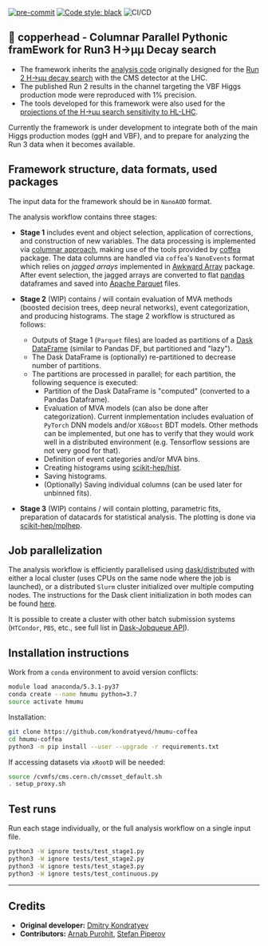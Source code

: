[![pre-commit](https://img.shields.io/badge/pre--commit-enabled-brightgreen?logo=pre-commit&logoColor=white)](https://github.com/pre-commit/pre-commit)
[![Code style: black](https://img.shields.io/badge/code%20style-black-000000.svg)](https://github.com/psf/black)
![CI/CD](https://github.com/kondratyevd/hmumu-coffea/actions/workflows/ci.yml/badge.svg)

## 🐍 copperhead - Columnar Parallel Pythonic framEwork for Run3 H&rarr;µµ Decay search

- The framework inherits the [analysis code](https://github.com/kondratyevd/hmumu-coffea) originally designed for the [Run 2 H&rarr;µµ decay search](https://inspirehep.net/literature/1815813) with the CMS detector at the LHC.
- The published Run 2 results in the channel targeting the VBF Higgs production mode were reproduced with 1% precision.
- The tools developed for this framework were also used for the [projections of the H&rarr;µµ search sensitivity to HL-LHC](https://cds.cern.ch/record/2804002/).

Currently the framework is under development to integrate both of the main Higgs production modes (ggH and VBF), and to prepare for analyzing the Run 3 data when it becomes available.

## Framework structure, data formats, used packages
The input data for the framework should be in `NanoAOD` format.

The analysis workflow contains three stages:
- **Stage 1** includes event and object selection, application of corrections, and construction of new variables. The data processing is implemented via [columnar approach](https://indico.cern.ch/event/759388/contributions/3306852/attachments/1816027/2968106/ncsmith-how2019-columnar.pdf), making use of the tools provided by [coffea](https://github.com/CoffeaTeam/coffea) package. The data columns are handled via `coffea`'s `NanoEvents` format which relies on *jagged arrays* implemented in [Awkward Array](https://github.com/scikit-hep/awkward-1.0) package. After event selection, the jagged arrays are converted to flat [pandas](https://github.com/pandas-dev/pandas) dataframes and saved into [Apache Parquet](https://github.com/apache/parquet-format) files.
- **Stage 2** (WIP) contains / will contain evaluation of MVA methods (boosted decision trees, deep neural networks), event categorization, and producing histograms. The stage 2 workflow is structured as follows:
  - Outputs of Stage 1 (`Parquet` files) are loaded as partitions of a [Dask DataFrame](https://docs.dask.org/en/stable/dataframe.html) (similar to Pandas DF, but partitioned and "lazy").
  - The Dask DataFrame is (optionally) re-partitioned to decrease number of partitions.
  - The partitions are processed in parallel; for each partition, the following sequence is executed:
    - Partition of the Dask DataFrame is "computed" (converted to a Pandas Dataframe).
    - Evaluation of MVA models (can also be done after categorization). Current inmplementation includes evaluation of `PyTorch` DNN models and/or `XGBoost` BDT models. Other methods can be implemented, but one has to verify that they would work well in a distributed environment (e.g. Tensorflow sessions are not very good for that).
    - Definition of event categories and/or MVA bins.
    - Creating histograms using [scikit-hep/hist](https://github.com/scikit-hep/hist).
    - Saving histograms.
    - (Optionally) Saving individual columns (can be used later for unbinned fits).

- **Stage 3** (WIP) contains / will contain plotting, parametric fits, preparation of datacards for statistical analysis. The plotting is done via [scikit-hep/mplhep](https://github.com/scikit-hep/mplhep).

## Job parallelization
The analysis workflow is efficiently parallelised using [dask/distributed](https://github.com/dask/distributed) with either a local cluster (uses CPUs on the same node where the job is launched), or a distributed `Slurm` cluster initialized over multiple computing nodes. The instructions for the Dask client initialization in both modes can be found [here](docs/dask_client.md).

It is possible to create a cluster with other batch submission systems (`HTCondor`, `PBS`, etc., see full list in [Dask-Jobqueue API](https://jobqueue.dask.org/en/latest/api.html#)).

## Installation instructions
Work from a `conda` environment to avoid version conflicts:
```bash
module load anaconda/5.3.1-py37
conda create --name hmumu python=3.7
source activate hmumu
```
Installation:
```bash
git clone https://github.com/kondratyevd/hmumu-coffea
cd hmumu-coffea
python3 -m pip install --user --upgrade -r requirements.txt
```
If accessing datasets via `xRootD` will be needed:
```bash
source /cvmfs/cms.cern.ch/cmsset_default.sh
. setup_proxy.sh
```

## Test runs
Run each stage individually, or the full analysis workflow on a single input file.
```bash
python3 -W ignore tests/test_stage1.py
python3 -W ignore tests/test_stage2.py
python3 -W ignore tests/test_stage3.py
python3 -W ignore tests/test_continuous.py
```
---
## Credits
- **Original developer:** [Dmitry Kondratyev](https://github.com/kondratyevd)
- **Contributors:** [Arnab Purohit](https://github.com/ArnabPurohit), [Stefan Piperov](https://github.com/piperov)
